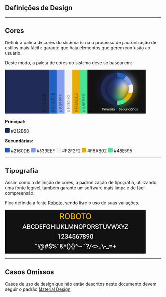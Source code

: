 ## Definições de Design

---

## Cores
Definir a paleta de cores do sistema torna o processo de padronização de estilos mais fácil e garante que haja elementos que gerem confusão ao usuário.

Deste modo, a paleta de cores do sistema deve se basear em:

![Paleta de Cores](Img-Design/Paleta-Cores.png)

**Principal:**

<img src="Img-Design/212b58.svg" width="15" eigth="15"> #212B58

**Secundárias:**

<img src="Img-Design/2160bd.svg" width="15" eigth="15"> #2160DB
<img src="Img-Design/839eef.svg" width="15" eigth="15"> #839EEF
<img src="Img-Design/f2f2f2.svg" width="15" eigth="15"> #F2F2F2
<img src="Img-Design/e8ab02.svg" width="15" eigth="15"> #F8AB02
<img src="Img-Design/48e595.svg" width="15" eigth="15"> #48E595


---
## Tipografia

Assim como a definição de cores, a padronização de tipografia, utilizando uma fonte legível, também garante um software mais limpo e de fácil compreensão.

Fica definida a fonte [Roboto](https://fonts.google.com/specimen/Roboto), sendo livre o uso de suas variações.

![Font Family](Img-Design/Font-Family.png)

----

## Casos Omissos

Casos de uso de design que não estão descritos neste documento devem seguir o padrão [Material Design](https://m3.material.io/).